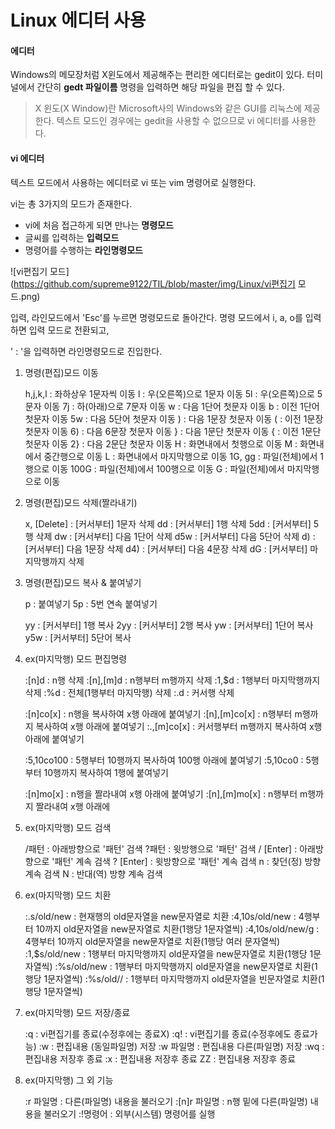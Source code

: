 # Linux 에디터 사용

#### 에디터 

Windows의 메모장처럼 X윈도에서 제공해주는 편리한 에디터로는 gedit이 있다. 터미널에서 간단히 **gedt 파일이름** 명령을 입력하면 해당 파일을 편집 할 수 있다.

> X 윈도(X Window)란 Microsoft사의 Windows와 같은 GUI를 리눅스에 제공한다. 텍스트 모드인 경우에는 gedit을 사용할 수 없으므로 vi 에디터를 사용한다.



####  vi 에디터

텍스트 모드에서 사용하는 에디터로 vi 또는 vim 명령어로 실행한다.

vi는 총 3가지의 모드가 존재한다.

- vi에 처음 접근하게 되면 만나는 **명령모드**
- 글씨를 입력하는 **입력모드**
- 명령어를 수행하는 **라인명령모드**

![vi편집기 모드](https://github.com/supreme9122/TIL/blob/master/img/Linux/vi편집기 모드.png)



입력, 라인모드에서 'Esc'를 누르면 명령모드로 돌아간다. 명령 모드에서 i, a, o를 입력하면 입력 모드로 전환되고, 

' : '을 입력하면 라인명령모드로 진입한다.





1. 명령(편집)모드 이동

   h,j,k,l		: 좌하상우 1문자씩 이동
   l				: 우(오른쪽)으로 1문자 이동
   5l			  : 우(오른쪽)으로 5문자 이동
   7j			  : 하(아래)으로 7문자 이동
   w		  	: 다음 1단어 첫문자 이동
   b			   : 이전 1단어 첫문자 이동
   5w			: 다음 5단어 첫문자 이동
   )				: 다음 1문장 첫문자 이동
   (				: 이전 1문장 첫문자 이동
   6)			  : 다음 6문장 첫문자 이동
   }				: 다음 1문단 첫문자 이동
   {				: 이전 1문단 첫문자 이동
   2}			  : 다음 2문단 첫문자 이동
   H			   : 화면내에서 첫행으로 이동
   M			  : 화면내에서 중간행으로 이동
   L				: 화면내에서 마지막행으로 이동
   1G, gg	   : 파일(전체)에서 1행으로 이동
   100G		 : 파일(전체)에서 100행으로 이동
   G				: 파일(전체)에서 마지막행으로 이동

   

2. 명령(편집)모드 삭제(짤라내기)
   
   x, [Delete]	: [커서부터] 1문자 삭제
   dd		 		: [커서부터] 1행 삭제
   5dd			   : [커서부터] 5행 삭제
   dw				: [커서부터] 다음 1단어 삭제
   d5w	  		: [커서부터] 다음 5단어 삭제
   d)				  : [커서부터] 다음 1문장 삭제
   d4)				: [커서부터] 다음 4문장 삭제
   dG				 : [커서부터] 마지막행까지 삭제
   
   
   
3. 명령(편집)모드 복사 & 붙여넣기

   p			: 붙여넣기
   5p	  	: 5번 연속 붙여넣기

   yy	   	: [커서부터] 1행 복사
   2yy	 	: [커서부터] 2행 복사
   yw	  	: [커서부터] 1단어 복사
   y5w		: [커서부터] 5단어 복사

   

4. ex(마지막행) 모드 편집명령

   :[n]d					: n행 삭제
   :[n],[m]d 			: n행부터 m행까지 삭제
   :1,$d					: 1행부터 마지막행까지 삭제
   :%d		  			: 전체(1행부터 마지막행) 삭제
   :.d						: 커서행 삭제

   :[n]co[x]	  		: n행을 복사하여 x행 아래에 붙여넣기
   :[n],[m]co[x]  	 : n행부터 m행까지 복사하여 x행 아래에 붙여넣기
   :.,[m]co[x]   		: 커서행부터 m행까지 복사하여 x행 아래에 붙여넣기

   :5,10co100		 : 5행부터 10행까지 복사하여 100행 아래에 붙여넣기
   :5,10co0		  	: 5행부터 10행까지 복사하여 1행에 붙여넣기

   :[n]mo[x]	    	: n행을 짤라내여 x행 아래에 붙여넣기
   :[n],[m]mo[x] 	: n행부터 m행까지 짤라내여 x행 아래에

   

5. ex(마지막행) 모드 검색

   /패턴	 	: 아래방향으로 '패턴' 검색
   ?패턴		 : 윗방행으로 '패턴' 검색
   / [Enter]	: 아래방향으로 '패턴' 계속 검색
   ? [Enter]	: 윗방향으로 '패턴' 계속 검색
   n				: 찾던(정) 방향 계속 검색
   N				: 반대(역) 방향 계속 검색

   

6. ex(마지막행) 모드 치환

   :.s/old/new				: 현재행의 old문자열을 new문자열로 치환
   :4,10s/old/new		  : 4행부터 10까지 old문자열을 new문자열로 치환(1행당 1문자열씩)
   :4,10s/old/new/g	   : 4행부터 10까지 old문자열을 new문자열로 치환(1행당 여러 문자열씩)
   :1,$s/old/new			: 1행부터 마지막행까지 old문자열을 new문자열로 치환(1행당 1문자열씩)
   :%s/old/new		  	: 1행부터 마지막행까지 old문자열을 new문자열로 치환(1행당 1문자열씩)
   :%s/old//					: 1행부터 마지막행까지 old문자열을 빈문자열로 치환(1행당 1문자열씩)

   

7. ex(마지막행) 모드 저장/종료

   :q				: vi편집기를 종료(수정후에는 종료X)
   :q!				: vi편집기를 종료(수정후에도 종료가능)
   :w				: 편집내용 (동일파일명) 저장
   :w 파일명	: 편집내용 다른(파일명) 저장
   :wq		  	: 편집내용 저장후 종료
   :x		 		: 편집내용 저장후 종료
   ZZ				: 편집내용 저장후 종료

8. ex(마지막행) 그 외 기능

   :r 파일명		: 다른(파일명) 내용을 불러오기
   :[n]r 파일명	: n행 밑에 다른(파일명) 내용을 불러오기
   :!명령어	  	: 외부(시스템) 명령어를 실행

